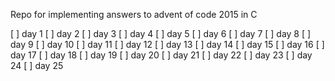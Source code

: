 Repo for implementing answers to advent of code 2015 in C

 [ ] day 1
 [ ] day 2
 [ ] day 3
 [ ] day 4
 [ ] day 5
 [ ] day 6
 [ ] day 7
 [ ] day 8
 [ ] day 9
 [ ] day 10
 [ ] day 11
 [ ] day 12
 [ ] day 13
 [ ] day 14
 [ ] day 15
 [ ] day 16
 [ ] day 17
 [ ] day 18
 [ ] day 19
 [ ] day 20
 [ ] day 21
 [ ] day 22
 [ ] day 23
 [ ] day 24
 [ ] day 25
